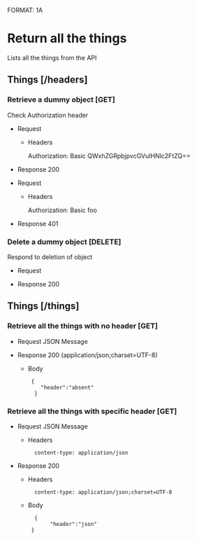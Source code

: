 FORMAT: 1A

# Return all the things
Lists all the things from the API

## Things [/headers]

### Retrieve a dummy object [GET]
Check Authorization header

+ Request

    + Headers

        Authorization: Basic QWxhZGRpbjpvcGVuIHNlc2FtZQ==

+ Response 200

+ Request

    + Headers

        Authorization: Basic foo

+ Response 401

### Delete a dummy object [DELETE]
Respond to deletion of object

+ Request

+ Response 200

## Things [/things]

### Retrieve all the things with no header [GET]
+ Request JSON Message
            
+ Response 200 (application/json;charset=UTF-8)

    + Body

           {
              "header":"absent"
            }
            


### Retrieve all the things with specific header [GET]
+ Request JSON Message
    
    + Headers

            content-type: application/json

            
+ Response 200 

    + Headers

            content-type: application/json;charset=UTF-8

    + Body

            {
                 "header":"json"
           }
